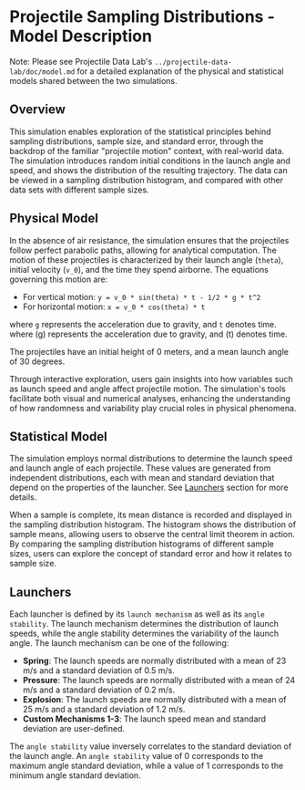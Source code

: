 # Projectile Sampling Distributions - Model Description

Note: Please see Projectile Data Lab's `../projectile-data-lab/doc/model.md` for a detailed explanation of the
physical and statistical models shared between the two simulations.

## Overview

This simulation enables exploration of the statistical principles behind sampling distributions, sample size, and
standard error, through the backdrop of the familiar "projectile motion" context, with real-world data. The simulation 
introduces random initial conditions in the launch angle and speed, and shows the distribution of the resulting trajectory.
The data can be viewed in a sampling distribution histogram, and compared with other data sets with different sample sizes.

## Physical Model

In the absence of air resistance, the simulation ensures that the projectiles follow perfect parabolic paths, allowing
for analytical computation. The motion of these projectiles is characterized by their launch angle (`theta`), 
initial velocity (`v_0`), and the time they spend airborne. The equations governing this motion are:

- For vertical motion: `y = v_0 * sin(theta) * t - 1/2 * g * t^2`
- For horizontal motion: `x = v_0 * cos(theta) * t`

where `g` represents the acceleration due to gravity, and `t` denotes time. where \(g\) represents the acceleration due
to gravity, and \(t\) denotes time.

The projectiles have an initial height of 0 meters, and a mean launch angle of 30 degrees.

Through interactive exploration, users gain insights into how variables such as launch speed and angle affect projectile
motion. The simulation's tools facilitate both visual and numerical analyses, enhancing the understanding of how
randomness and variability play crucial roles in physical phenomena.

## Statistical Model

The simulation employs normal distributions to determine the launch speed and launch angle of each projectile. These values
are generated from independent distributions, each with mean and standard deviation that depend on the properties of the 
launcher. See [Launchers](#launchers) section for more details.

When a sample is complete, its mean distance is recorded and displayed in the sampling distribution histogram. The histogram
shows the distribution of sample means, allowing users to observe the central limit theorem in action. By comparing
the sampling distribution histograms of different sample sizes, users can explore the concept of standard error and how
it relates to sample size.

## Launchers

Each launcher is defined by its `launch mechanism` as well as its `angle stability`. The launch mechanism determines the
distribution of launch speeds, while the angle stability determines the variability of the launch angle. The launch mechanism
can be one of the following:

* **Spring**: The launch speeds are normally distributed with a mean of 23 m/s and a standard deviation of 0.5 m/s.
* **Pressure**: The launch speeds are normally distributed with a mean of 24 m/s and a standard deviation of 0.2 m/s.
* **Explosion**: The launch speeds are normally distributed with a mean of 25 m/s and a standard deviation of 1.2 m/s.
* **Custom Mechanisms 1-3**: The launch speed mean and standard deviation are user-defined.

The `angle stability` value inversely correlates to the standard deviation of the launch angle. An `angle stability` value 
of 0 corresponds to the maximum angle standard deviation, while a value of 1 corresponds to the minimum angle standard deviation.